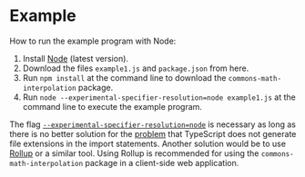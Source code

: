 # Example

How to run the example program with Node:

1. Install [Node](https://nodejs.org) (latest version).
2. Download the files `example1.js` and `package.json` from here.
3. Run `npm install` at the command line to download the `commons-math-interpolation` package.
4. Run `node --experimental-specifier-resolution=node example1.js` at the command line to execute the example program.

The flag [`--experimental-specifier-resolution=node`](https://nodejs.org/api/esm.html#esm_customizing_esm_specifier_resolution_algorithm)
is necessary as long as there is no better solution for the
[problem](https://github.com/microsoft/TypeScript/issues/16577) that TypeScript does not generate file extensions
in the import statements.
Another solution would be to use [Rollup](https://rollupjs.org) or a similar tool.
Using Rollup is recommended for using the `commons-math-interpolation` package in a client-side web application.
